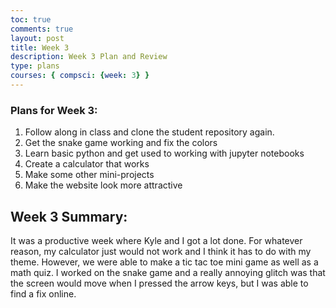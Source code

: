 ```yaml
---
toc: true
comments: true
layout: post
title: Week 3
description: Week 3 Plan and Review
type: plans
courses: { compsci: {week: 3} }
---
```


### Plans for Week 3:
1. Follow along in class and clone the student repository again.
2. Get the snake game working and fix the colors
3. Learn basic python and get used to working with jupyter notebooks
4. Create a calculator that works
5. Make some other mini-projects
6. Make the website look more attractive

## Week 3 Summary:
It was a productive week where Kyle and I got a lot done. For whatever reason, my calculator just would not work and I think it has to do with my theme. However, we were able to make a tic tac toe mini game as well as a math quiz. I worked on the snake game and a really annoying glitch was that the screen would move when I pressed the arrow keys, but I was able to find a fix online.